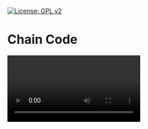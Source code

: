 [![License: GPL v2](https://img.shields.io/badge/License-GPL%20v2-blue.svg)](https://www.gnu.org/licenses/old-licenses/gpl-2.0.en.html)
# Chain Code

<video>
 <source src="./video/chain code 4connect.mp4" type="video/mp4">
</video>
